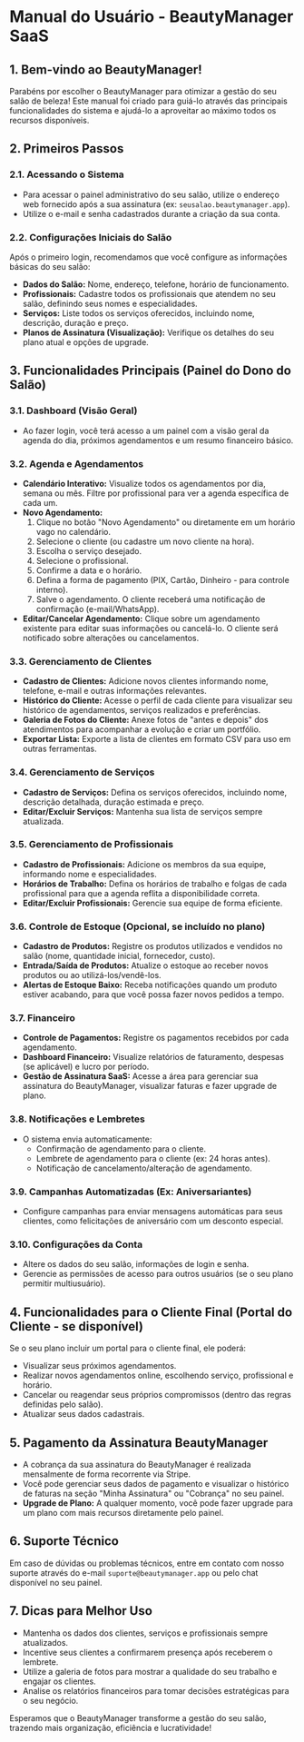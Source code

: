 # Manual do Usuário - BeautyManager SaaS

## 1. Bem-vindo ao BeautyManager!

Parabéns por escolher o BeautyManager para otimizar a gestão do seu salão de beleza! Este manual foi criado para guiá-lo através das principais funcionalidades do sistema e ajudá-lo a aproveitar ao máximo todos os recursos disponíveis.

## 2. Primeiros Passos

### 2.1. Acessando o Sistema
-   Para acessar o painel administrativo do seu salão, utilize o endereço web fornecido após a sua assinatura (ex: `seusalao.beautymanager.app`).
-   Utilize o e-mail e senha cadastrados durante a criação da sua conta.

### 2.2. Configurações Iniciais do Salão
Após o primeiro login, recomendamos que você configure as informações básicas do seu salão:
-   **Dados do Salão:** Nome, endereço, telefone, horário de funcionamento.
-   **Profissionais:** Cadastre todos os profissionais que atendem no seu salão, definindo seus nomes e especialidades.
-   **Serviços:** Liste todos os serviços oferecidos, incluindo nome, descrição, duração e preço.
-   **Planos de Assinatura (Visualização):** Verifique os detalhes do seu plano atual e opções de upgrade.

## 3. Funcionalidades Principais (Painel do Dono do Salão)

### 3.1. Dashboard (Visão Geral)
-   Ao fazer login, você terá acesso a um painel com a visão geral da agenda do dia, próximos agendamentos e um resumo financeiro básico.

### 3.2. Agenda e Agendamentos
-   **Calendário Interativo:** Visualize todos os agendamentos por dia, semana ou mês. Filtre por profissional para ver a agenda específica de cada um.
-   **Novo Agendamento:**
    1.  Clique no botão "Novo Agendamento" ou diretamente em um horário vago no calendário.
    2.  Selecione o cliente (ou cadastre um novo cliente na hora).
    3.  Escolha o serviço desejado.
    4.  Selecione o profissional.
    5.  Confirme a data e o horário.
    6.  Defina a forma de pagamento (PIX, Cartão, Dinheiro - para controle interno).
    7.  Salve o agendamento. O cliente receberá uma notificação de confirmação (e-mail/WhatsApp).
-   **Editar/Cancelar Agendamento:** Clique sobre um agendamento existente para editar suas informações ou cancelá-lo. O cliente será notificado sobre alterações ou cancelamentos.

### 3.3. Gerenciamento de Clientes
-   **Cadastro de Clientes:** Adicione novos clientes informando nome, telefone, e-mail e outras informações relevantes.
-   **Histórico do Cliente:** Acesse o perfil de cada cliente para visualizar seu histórico de agendamentos, serviços realizados e preferências.
-   **Galeria de Fotos do Cliente:** Anexe fotos de "antes e depois" dos atendimentos para acompanhar a evolução e criar um portfólio.
-   **Exportar Lista:** Exporte a lista de clientes em formato CSV para uso em outras ferramentas.

### 3.4. Gerenciamento de Serviços
-   **Cadastro de Serviços:** Defina os serviços oferecidos, incluindo nome, descrição detalhada, duração estimada e preço.
-   **Editar/Excluir Serviços:** Mantenha sua lista de serviços sempre atualizada.

### 3.5. Gerenciamento de Profissionais
-   **Cadastro de Profissionais:** Adicione os membros da sua equipe, informando nome e especialidades.
-   **Horários de Trabalho:** Defina os horários de trabalho e folgas de cada profissional para que a agenda reflita a disponibilidade correta.
-   **Editar/Excluir Profissionais:** Gerencie sua equipe de forma eficiente.

### 3.6. Controle de Estoque (Opcional, se incluído no plano)
-   **Cadastro de Produtos:** Registre os produtos utilizados e vendidos no salão (nome, quantidade inicial, fornecedor, custo).
-   **Entrada/Saída de Produtos:** Atualize o estoque ao receber novos produtos ou ao utilizá-los/vendê-los.
-   **Alertas de Estoque Baixo:** Receba notificações quando um produto estiver acabando, para que você possa fazer novos pedidos a tempo.

### 3.7. Financeiro
-   **Controle de Pagamentos:** Registre os pagamentos recebidos por cada agendamento.
-   **Dashboard Financeiro:** Visualize relatórios de faturamento, despesas (se aplicável) e lucro por período.
-   **Gestão de Assinatura SaaS:** Acesse a área para gerenciar sua assinatura do BeautyManager, visualizar faturas e fazer upgrade de plano.

### 3.8. Notificações e Lembretes
-   O sistema envia automaticamente:
    -   Confirmação de agendamento para o cliente.
    -   Lembrete de agendamento para o cliente (ex: 24 horas antes).
    -   Notificação de cancelamento/alteração de agendamento.

### 3.9. Campanhas Automatizadas (Ex: Aniversariantes)
-   Configure campanhas para enviar mensagens automáticas para seus clientes, como felicitações de aniversário com um desconto especial.

### 3.10. Configurações da Conta
-   Altere os dados do seu salão, informações de login e senha.
-   Gerencie as permissões de acesso para outros usuários (se o seu plano permitir multiusuário).

## 4. Funcionalidades para o Cliente Final (Portal do Cliente - se disponível)

Se o seu plano incluir um portal para o cliente final, ele poderá:
-   Visualizar seus próximos agendamentos.
-   Realizar novos agendamentos online, escolhendo serviço, profissional e horário.
-   Cancelar ou reagendar seus próprios compromissos (dentro das regras definidas pelo salão).
-   Atualizar seus dados cadastrais.

## 5. Pagamento da Assinatura BeautyManager

-   A cobrança da sua assinatura do BeautyManager é realizada mensalmente de forma recorrente via Stripe.
-   Você pode gerenciar seus dados de pagamento e visualizar o histórico de faturas na seção "Minha Assinatura" ou "Cobrança" no seu painel.
-   **Upgrade de Plano:** A qualquer momento, você pode fazer upgrade para um plano com mais recursos diretamente pelo painel.

## 6. Suporte Técnico

Em caso de dúvidas ou problemas técnicos, entre em contato com nosso suporte através do e-mail `suporte@beautymanager.app` ou pelo chat disponível no seu painel.

## 7. Dicas para Melhor Uso

-   Mantenha os dados dos clientes, serviços e profissionais sempre atualizados.
-   Incentive seus clientes a confirmarem presença após receberem o lembrete.
-   Utilize a galeria de fotos para mostrar a qualidade do seu trabalho e engajar os clientes.
-   Analise os relatórios financeiros para tomar decisões estratégicas para o seu negócio.

Esperamos que o BeautyManager transforme a gestão do seu salão, trazendo mais organização, eficiência e lucratividade!


